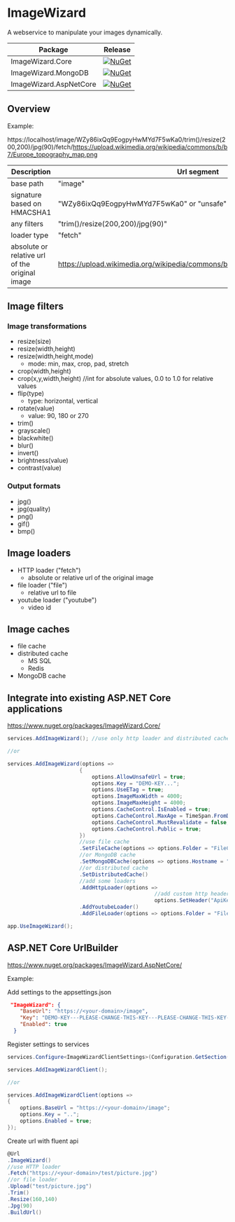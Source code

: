 # ImageWizard
A webservice to manipulate your images dynamically.

| Package                       | Release | 
|--------------------------------|-----------------|
| ImageWizard.Core               | [![NuGet](https://img.shields.io/nuget/v/ImageWizard.Core.svg)](https://www.nuget.org/packages/ImageWizard.Core/) |
| ImageWizard.MongoDB               | [![NuGet](https://img.shields.io/nuget/v/ImageWizard.MongoDB.svg)](https://www.nuget.org/packages/ImageWizard.MongoDB/) |
| ImageWizard.AspNetCore               | [![NuGet](https://img.shields.io/nuget/v/ImageWizard.AspNetCore.svg)](https://www.nuget.org/packages/ImageWizard.AspNetCore/) |


## Overview

Example:

https://localhost/image/WZy86ixQq9EogpyHwMYd7F5wKa0/trim()/resize(200,200)/jpg(90)/fetch/https://upload.wikimedia.org/wikipedia/commons/b/b7/Europe_topography_map.png

| Description         | Url segment |
|---------------------|-----------------|
| base path | "image" |
| signature based on HMACSHA1 | "WZy86ixQq9EogpyHwMYd7F5wKa0" or "unsafe" (if enabled) |
| any filters | "trim()/resize(200,200)/jpg(90)" |
| loader type | "fetch" |
| absolute or relative url of the original image | https://upload.wikimedia.org/wikipedia/commons/b/b7/Europe_topography_map.png | 

## Image filters
### Image transformations
- resize(size)
- resize(width,height)
- resize(width,height,mode)
  - mode: min, max, crop, pad, stretch
- crop(width,height)
- crop(x,y,width,height) //int for absolute values, 0.0 to 1.0 for relative values
- flip(type)
  - type: horizontal, vertical
- rotate(value) 
  - value: 90, 180 or 270
- trim()
- grayscale()
- blackwhite()
- blur()
- invert()
- brightness(value)
- contrast(value)

### Output formats

- jpg()
- jpg(quality)
- png()
- gif()
- bmp()

## Image loaders
- HTTP loader ("fetch")
  - absolute or relative url of the original image
- file loader ("file")
  - relative url to file
- youtube loader ("youtube")
  - video id

## Image caches

- file cache
- distributed cache
  - MS SQL
  - Redis
- MongoDB cache

## Integrate into existing ASP.NET Core applications

https://www.nuget.org/packages/ImageWizard.Core/


```csharp
services.AddImageWizard(); //use only http loader and distributed cache

//or

services.AddImageWizard(options => 
                       {
                           options.AllowUnsafeUrl = true;                           
                           options.Key = "DEMO-KEY...";
                           options.UseETag = true;
                           options.ImageMaxWidth = 4000;
                           options.ImageMaxHeight = 4000;                           
                           options.CacheControl.IsEnabled = true;
                           options.CacheControl.MaxAge = TimeSpan.FromDays(365);
                           options.CacheControl.MustRevalidate = false;
                           options.CacheControl.Public = true;
                       })
                       //use file cache
                       .SetFileCache(options => options.Folder = "FileCache")
                       //or MongoDB cache
                       .SetMongoDBCache(options => options.Hostname = "localhost")
                       //or distributed cache
                       .SetDistributedCache()
                       //add some loaders
                       .AddHttpLoader(options => 
                                               //add custom http header like apikey to prevent that user can download the original image
                                               options.SetHeader("ApiKey", "123456")) 
                       .AddYoutubeLoader()
                       .AddFileLoader(options => options.Folder = "FileStorage");
```

```csharp
app.UseImageWizard();
```

## ASP.NET Core UrlBuilder

https://www.nuget.org/packages/ImageWizard.AspNetCore/

Example:

Add settings to the appsettings.json

```json
 "ImageWizard": {
    "BaseUrl": "https://<your-domain>/image",
    "Key": "DEMO-KEY---PLEASE-CHANGE-THIS-KEY---PLEASE-CHANGE-THIS-KEY---PLEASE-CHANGE-THIS-KEY---==",
    "Enabled": true
  }
```

Register settings to services

```csharp
services.Configure<ImageWizardClientSettings>(Configuration.GetSection("ImageWizard"));

services.AddImageWizardClient();

//or

services.AddImageWizardClient(options => 
{
    options.BaseUrl = "https://<your-domain>/image";
    options.Key = "..";
    options.Enabled = true;
});
```

Create url with fluent api

```csharp
@Url
.ImageWizard()
//use HTTP loader
.Fetch("https://<your-domain>/test/picture.jpg")
//or file loader
.Upload("test/picture.jpg")
.Trim()
.Resize(160,140)
.Jpg(90)
.BuildUrl()
```

